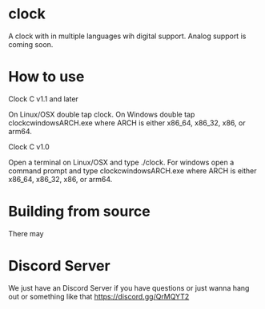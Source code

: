 # clock
A clock with in multiple languages wih digital support. Analog support is coming soon.
# How to use
Clock C v1.1 and later

On Linux/OSX double tap clock. On Windows double tap clockcwindowsARCH.exe where ARCH is either x86_64, x86_32, x86, or arm64.

Clock C v1.0

Open a terminal on Linux/OSX and type ./clock. For windows open a command prompt and type clockcwindowsARCH.exe where ARCH is either x86_64, x86_32, x86, or arm64.
# Building from source
There may 
# Discord Server
We just have an Discord Server if you have questions or just wanna hang out or something like that https://discord.gg/QrMQYT2

